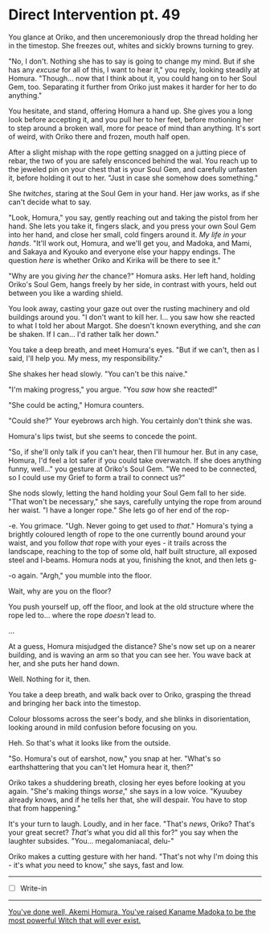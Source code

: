# Direct Intervention pt. 49

You glance at Oriko, and then unceremoniously drop the thread holding her in the timestop. She freezes out, whites and sickly browns turning to grey.

"No, I don't. Nothing she has to say is going to change my mind. But if she has any *excuse* for all of this, I want to hear it," you reply, looking steadily at Homura. "Though... now that I think about it, you could hang on to her Soul Gem, too. Separating it further from Oriko just makes it harder for her to do anything."

You hesitate, and stand, offering Homura a hand up. She gives you a long look before accepting it, and you pull her to her feet, before motioning her to step around a broken wall, more for peace of mind than anything. It's sort of weird, with Oriko there and frozen, mouth half open.

After a slight mishap with the rope getting snagged on a jutting piece of rebar, the two of you are safely ensconced behind the wal. You reach up to the jeweled pin on your chest that is your Soul Gem, and carefully unfasten it, before holding it out to her. "Just in case she somehow does something."

She *twitches*, staring at the Soul Gem in your hand. Her jaw works, as if she can't decide what to say.

"Look, Homura," you say, gently reaching out and taking the pistol from her hand. She lets you take it, fingers slack, and you press your own Soul Gem into her hand, and close her small, cold fingers around it. *My life in your hands*. "It'll work out, Homura, and we'll get you, and Madoka, and Mami, and Sakaya and Kyouko and everyone else your happy endings. The question *here* is whether Oriko and Kirika will be there to see it."

"Why are you giving *her* the chance?" Homura asks. Her left hand, holding Oriko's Soul Gem, hangs freely by her side, in contrast with yours, held out between you like a warding shield.

You look away, casting your gaze out over the rusting machinery and old buildings around you. "I don't want to kill her. I... you saw how she reacted to what I told her about Margot. She doesn't known everything, and she *can* be shaken. If I can... I'd rather talk her down."

You take a deep breath, and meet Homura's eyes. "But if we can't, then as I said, I'll help you. My mess, my responsibility."

She shakes her head slowly. "You can't be this naive."

"I'm making progress," you argue. "You *saw* how she reacted!"

"She could be acting," Homura counters.

"Could she?" Your eyebrows arch high. You certainly don't think she was.

Homura's lips twist, but she seems to concede the point.

"So, if she'll only talk if you can't hear, then I'll humour her. But in any case, Homura, I'd feel a lot safer if you could take overwatch. If she does anything funny, well..." you gesture at Oriko's Soul Gem. "We need to be connected, so I could use my Grief to form a trail to connect us?"

She nods slowly, letting the hand holding your Soul Gem fall to her side. "That won't be necessary," she says, carefully untying the rope from around her waist. "I have a longer rope." She lets go of her end of the rop-

\-e. You grimace. "Ugh. Never going to get used to *that*." Homura's tying a brightly coloured length of rope to the one currently bound around your waist, and you follow *that* rope with your eyes - it trails across the landscape, reaching to the top of some old, half built structure, all exposed steel and I-beams. Homura nods at you, finishing the knot, and then lets g-

\-o again. "Argh," you mumble into the floor.

Wait, why are you on the floor?

You push yourself up, off the floor, and look at the old structure where the rope led to... where the rope *doesn't* lead to.

...

At a guess, Homura misjudged the distance? She's now set up on a nearer building, and is waving an arm so that you can see her. You wave back at her, and she puts her hand down.

Well. Nothing for it, then.

You take a deep breath, and walk back over to Oriko, grasping the thread and bringing her back into the timestop.

Colour blossoms across the seer's body, and she blinks in disorientation, looking around in mild confusion before focusing on you.

Heh. So that's what it looks like from the outside.

"So. Homura's out of earshot, now," you snap at her. "What's so earthshattering that you can't let Homura hear it, then?"

Oriko takes a shuddering breath, closing her eyes before looking at you again. "She's making things *worse*," she says in a low voice. "Kyuubey already knows, and if he tells her that, she will despair. You have to stop that from happening."

It's your turn to laugh. Loudly, and in her face. "That's *news*, Oriko? That's your great secret? *That's* what you did all this for?" you say when the laughter subsides. "You... megalomaniacal, delu-"

Oriko makes a cutting gesture with her hand. "That's not why I'm doing this - it's what *you* need to know," she says, fast and low.

---

- [ ] Write-in

---

[You've done well, Akemi Homura. You've raised Kaname Madoka to be the most powerful Witch that will ever exist.](http://i.imgur.com/lA3RFv0.png)
